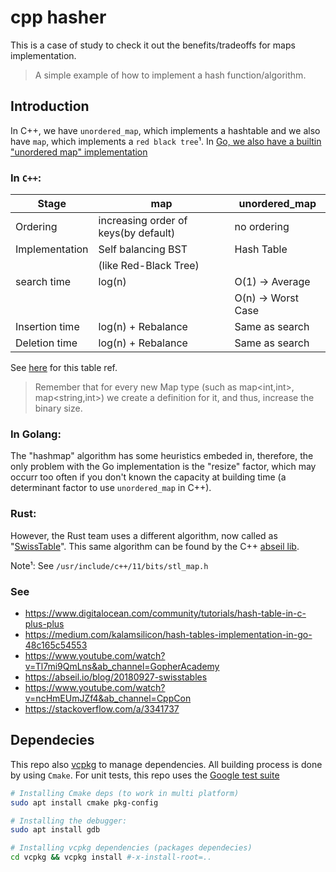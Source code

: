 # cpp hasher


This is a case of study to check it out the benefits/tradeoffs for maps implementation.

> A simple example of how to implement a hash function/algorithm.

## Introduction

In C++, we have `unordered_map`, which implements a hashtable and we also have `map`,
which implements a `red black tree`¹. In
[Go, we also have a builtin "unordered map" implementation](https://go.dev/src/runtime/map.go)

### In `C++`:

Stage|map|unordered_map
-----|---|----------
Ordering| increasing order of keys(by default) | no ordering
Implementation  | Self balancing BST  | Hash Table
||(like Red-Black Tree)
search time  | log(n)| O(1) -> Average
||| O(n) -> Worst Case
Insertion time  | log(n) + Rebalance  | Same as search
Deletion time| log(n) + Rebalance  | Same as search

See [here](https://www.geeksforgeeks.org/map-vs-unordered_map-c/) for this table ref.

> Remember that for every new Map type (such as map<int,int>, map<string,int>) we create a definition
> for it, and thus, increase the binary size.

### In Golang:

The "hashmap" algorithm has some heuristics embeded in, therefore, the only problem
with the Go implementation is the "resize" factor, which may occurr too often if you don't known
the capacity at building time (a determinant factor to use `unordered_map` in C++).


### Rust:

However, the Rust team uses a different algorithm, now called as
"[SwissTable](https://abseil.io/blog/20180927-swisstables)". This same algorithm can be found
by the C++ [abseil lib](https://abseil.io/docs/cpp/).


Note¹: See `/usr/include/c++/11/bits/stl_map.h`

### See

- https://www.digitalocean.com/community/tutorials/hash-table-in-c-plus-plus
- https://medium.com/kalamsilicon/hash-tables-implementation-in-go-48c165c54553
- https://www.youtube.com/watch?v=Tl7mi9QmLns&ab_channel=GopherAcademy
- https://abseil.io/blog/20180927-swisstables
- https://www.youtube.com/watch?v=ncHmEUmJZf4&ab_channel=CppCon
- https://stackoverflow.com/a/3341737

## Dependecies

This repo also [vcpkg](https://github.com/microsoft/vcpkg#using-vcpkg-with-cmake)
to manage dependencies. All building process is done by using `Cmake`.
For unit tests, this repo uses the
[Google test suite](http://google.github.io/googletest/quickstart-cmake.html)


```bash
# Installing Cmake deps (to work in multi platform)
sudo apt install cmake pkg-config

# Installing the debugger:
sudo apt install gdb

# Installing vcpkg dependencies (packages dependecies)
cd vcpkg && vcpkg install #-x-install-root=..
```